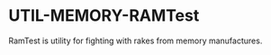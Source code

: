 UTIL-MEMORY-RAMTest
===================

RamTest is utility for fighting with rakes from memory manufactures.
